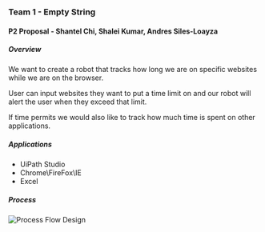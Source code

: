 ### Team 1 - Empty String 
#### P2 Proposal - Shantel Chi, Shalei Kumar, Andres Siles-Loayza

##### Overview
We want to create a robot that tracks how long we are on specific websites while we are on the browser. 

User can input websites they want to put a time limit on and our robot will alert the user when they exceed that limit.

If time permits we would also like to track how much time is spent on other applications. 

##### Applications
* UiPath Studio
* Chrome\FireFox\IE
* Excel

##### Process
![Process Flow Design](/p2_process_flow.png)
